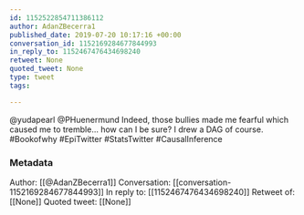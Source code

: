 ```yaml
---
id: 1152522854711386112
author: AdanZBecerra1
published_date: 2019-07-20 10:17:16 +00:00
conversation_id: 1152169284677844993
in_reply_to: 1152467476434698240
retweet: None
quoted_tweet: None
type: tweet
tags:

---
```


@yudapearl @PHuenermund Indeed, those bullies made me fearful which caused me to tremble... how can I be sure? I drew a DAG of course. #Bookofwhy #EpiTwitter #StatsTwitter #CausalInference

### Metadata

Author: [[@AdanZBecerra1]]
Conversation: [[conversation-1152169284677844993]]
In reply to: [[1152467476434698240]]
Retweet of: [[None]]
Quoted tweet: [[None]]
